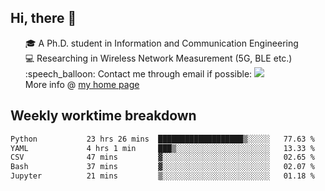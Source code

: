 <h2 > Hi, there 👋 </h3>

<div >
 <ul>
 🎓 A Ph.D. student in Information and Communication Engineering <br>
 💻 Researching in Wireless Network Measurement (5G, BLE etc.)<br>
 :speech_balloon: Contact me through email if possible: <a href="mailto:ethanjia@sjtu.edu.cn"><img src="https://img.shields.io/badge/-ethanjia@sjtu.edu.cn-c14438?style=plastic&logo=Gmail&logoColor=white&link=mailto:mailto:ethanjia@sjtu.edu.cn"></a> <br>
  More info @ <a href="https://haifengjia.github.io">my home page</a>
 </ul>
</div>

<h2 >
Weekly worktime breakdown
</h1>


<!--START_SECTION:waka-->

```txt
Python           23 hrs 26 mins  ███████████████████▒░░░░░   77.63 %
YAML             4 hrs 1 min     ███▒░░░░░░░░░░░░░░░░░░░░░   13.33 %
CSV              47 mins         ▓░░░░░░░░░░░░░░░░░░░░░░░░   02.65 %
Bash             37 mins         ▓░░░░░░░░░░░░░░░░░░░░░░░░   02.07 %
Jupyter          21 mins         ▒░░░░░░░░░░░░░░░░░░░░░░░░   01.18 %
```

<!--END_SECTION:waka-->


